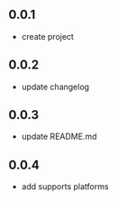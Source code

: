 ## 0.0.1

* create project

## 0.0.2

* update changelog

## 0.0.3

* update README.md

## 0.0.4

* add supports platforms